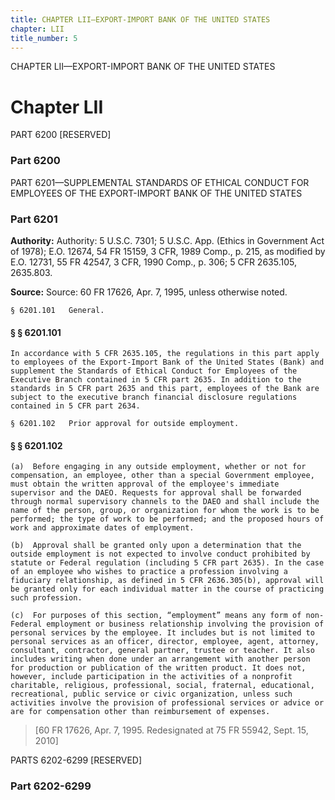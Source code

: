 ```yaml
---
title: CHAPTER LII—EXPORT-IMPORT BANK OF THE UNITED STATES
chapter: LII
title_number: 5
---
```


CHAPTER LII—EXPORT-IMPORT BANK OF THE UNITED STATES

# Chapter LII

  PART 6200 [RESERVED]

### Part 6200

  PART 6201—SUPPLEMENTAL STANDARDS OF ETHICAL CONDUCT FOR EMPLOYEES OF THE EXPORT-IMPORT BANK OF THE UNITED STATES

### Part 6201

**Authority:** Authority: 5 U.S.C. 7301; 5 U.S.C. App. (Ethics in Government Act of 1978); E.O. 12674, 54 FR 15159, 3 CFR, 1989 Comp., p. 215, as modified by E.O. 12731, 55 FR 42547, 3 CFR, 1990 Comp., p. 306; 5 CFR 2635.105, 2635.803.

**Source:** Source: 60 FR 17626, Apr. 7, 1995, unless otherwise noted.

    § 6201.101   General.

#### § § 6201.101

    In accordance with 5 CFR 2635.105, the regulations in this part apply to employees of the Export-Import Bank of the United States (Bank) and supplement the Standards of Ethical Conduct for Employees of the Executive Branch contained in 5 CFR part 2635. In addition to the standards in 5 CFR part 2635 and this part, employees of the Bank are subject to the executive branch financial disclosure regulations contained in 5 CFR part 2634.

    § 6201.102   Prior approval for outside employment.

#### § § 6201.102

    (a)  Before engaging in any outside employment, whether or not for compensation, an employee, other than a special Government employee, must obtain the written approval of the employee's immediate supervisor and the DAEO. Requests for approval shall be forwarded through normal supervisory channels to the DAEO and shall include the name of the person, group, or organization for whom the work is to be performed; the type of work to be performed; and the proposed hours of work and approximate dates of employment.

    (b)  Approval shall be granted only upon a determination that the outside employment is not expected to involve conduct prohibited by statute or Federal regulation (including 5 CFR part 2635). In the case of an employee who wishes to practice a profession involving a fiduciary relationship, as defined in 5 CFR 2636.305(b), approval will be granted only for each individual matter in the course of practicing such profession.

    (c)  For purposes of this section, “employment” means any form of non-Federal employment or business relationship involving the provision of personal services by the employee. It includes but is not limited to personal services as an officer, director, employee, agent, attorney, consultant, contractor, general partner, trustee or teacher. It also includes writing when done under an arrangement with another person for production or publication of the written product. It does not, however, include participation in the activities of a nonprofit charitable, religious, professional, social, fraternal, educational, recreational, public service or civic organization, unless such activities involve the provision of professional services or advice or are for compensation other than reimbursement of expenses.

> [60 FR 17626, Apr. 7, 1995. Redesignated at 75 FR 55942, Sept. 15, 2010]

  PARTS 6202-6299 [RESERVED]

### Part 6202-6299

